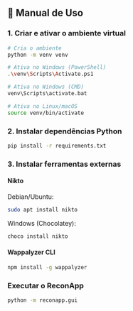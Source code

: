 ## 📖 Manual de Uso

### 1. Criar e ativar o ambiente virtual

```bash
# Cria o ambiente
python -m venv venv

# Ativa no Windows (PowerShell)
.\venv\Scripts\Activate.ps1

# Ativa no Windows (CMD)
venv\Scripts\activate.bat

# Ativa no Linux/macOS
source venv/bin/activate

```

### 2. Instalar dependências Python

```bash
pip install -r requirements.txt
```

### 3. Instalar ferramentas externas

#### Nikto

Debian/Ubuntu:

```bash
sudo apt install nikto
```

Windows (Chocolatey):

```bash
choco install nikto
```

#### Wappalyzer CLI

```bash
npm install -g wappalyzer
```

### Executar o ReconApp

```bash
python -m reconapp.gui
```
